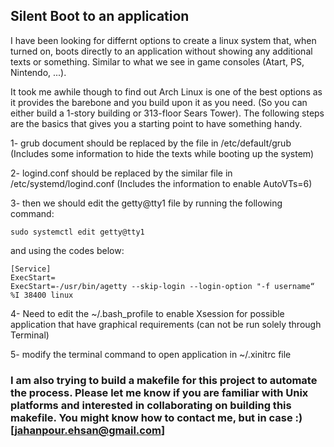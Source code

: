 ## Silent Boot to an application

I have been looking for differnt options to create a linux system that, when turned on, boots directly to an application without showing any additional texts or something. Similar to what we see in game consoles (Atart, PS, Nintendo, ...). 

It took me awhile though to find out Arch Linux is one of the best options as it provides the barebone and you build upon it as you need. (So you can either build a 1-story building or 313-floor Sears Tower). The following steps are the basics that gives you a starting point to have something handy.

1- grub document should be replaced by the file in /etc/default/grub   (Includes some information to hide the texts while booting up the system)

2- logind.conf should be replaced by the similar file in /etc/systemd/logind.conf (Includes the information to enable AutoVTs=6) 

3- then we should edit the getty@tty1 file by running the following command:

	sudo systemctl edit getty@tty1
	
and using the codes below:

	[Service]
	ExecStart=
	ExecStart=-/usr/bin/agetty --skip-login --login-option "-f username“ %I 38400 linux

4- Need to edit the ~/.bash_profile to enable Xsession for possible application that have graphical requirements (can not be run solely through Terminal)

5- modify the terminal command to open application in ~/.xinitrc file 


### I am also trying to build a makefile for this project to automate the process. Please let me know if you are familiar with Unix platforms and interested in collaborating on building this makefile. You might know how to contact me, but in case :) [jahanpour.ehsan@gmail.com]

